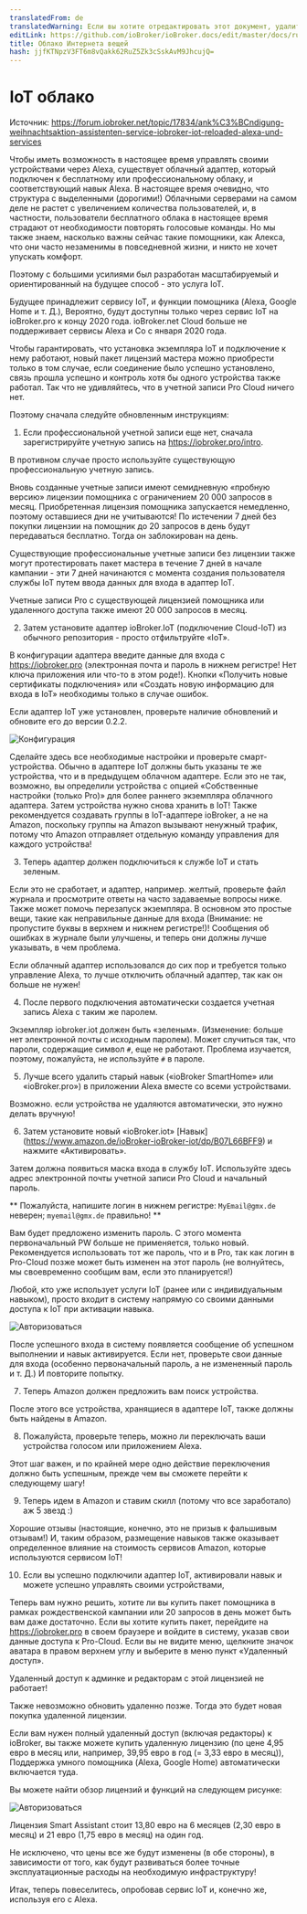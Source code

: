 ```yaml
---
translatedFrom: de
translatedWarning: Если вы хотите отредактировать этот документ, удалите поле «translationFrom», в противном случае этот документ будет снова автоматически переведен
editLink: https://github.com/ioBroker/ioBroker.docs/edit/master/docs/ru/cloud/iot.md
title: Облако Интернета вещей
hash: jjfKTNpzV3FT6m8vQakk62RuZ5Zk3cSskAvM9JhcujQ=
---
```

# IoT облако
Источник: https://forum.iobroker.net/topic/17834/ank%C3%BCndigung-weihnachtsaktion-assistenten-service-iobroker-iot-reloaded-alexa-und-services

Чтобы иметь возможность в настоящее время управлять своими устройствами через Alexa, существует облачный адаптер, который подключен к бесплатному или профессиональному облаку, и соответствующий навык Alexa.
В настоящее время очевидно, что структура с выделенными (дорогими!) Облачными серверами на самом деле не растет с увеличением количества пользователей, и, в частности, пользователи бесплатного облака в настоящее время страдают от необходимости повторять голосовые команды. Но мы также знаем, насколько важны сейчас такие помощники, как Алекса, что они часто незаменимы в повседневной жизни, и никто не хочет упускать комфорт.

Поэтому с большими усилиями был разработан масштабируемый и ориентированный на будущее способ - это услуга IoT.

Будущее принадлежит сервису IoT, и функции помощника (Alexa, Google Home и т. Д.), Вероятно, будут доступны только через сервис IoT на ioBroker.pro к концу 2020 года.
ioBroker.net Cloud больше не поддерживает сервисы Alexa и Co с января 2020 года.

Чтобы гарантировать, что установка экземпляра IoT и подключение к нему работают, новый пакет лицензий мастера можно приобрести только в том случае, если соединение было успешно установлено, связь прошла успешно и контроль хотя бы одного устройства также работал.
Так что не удивляйтесь, что в учетной записи Pro Cloud ничего нет.

Поэтому сначала следуйте обновленным инструкциям:

1. Если профессиональной учетной записи еще нет, сначала зарегистрируйте учетную запись на https://iobroker.pro/intro.

В противном случае просто используйте существующую профессиональную учетную запись.

Вновь созданные учетные записи имеют семидневную «пробную версию» лицензии помощника с ограничением 20 000 запросов в месяц.
Приобретенная лицензия помощника запускается немедленно, поэтому оставшиеся дни не учитываются! По истечении 7 дней без покупки лицензии на помощник до 20 запросов в день будут передаваться бесплатно.
Тогда он заблокирован на день.

Существующие профессиональные учетные записи без лицензии также могут протестировать пакет мастера в течение 7 дней в начале кампании - эти 7 дней начинаются с момента создания пользователя службы IoT путем ввода данных для входа в адаптер IoT.

Учетные записи Pro с существующей лицензией помощника или удаленного доступа также имеют 20 000 запросов в месяц.

2. Затем установите адаптер ioBroker.IoT (подключение Cloud-IoT) из обычного репозитория - просто отфильтруйте «IoT».

В конфигурации адаптера введите данные для входа с https://iobroker.pro (электронная почта и пароль в нижнем регистре! Нет ключа приложения или что-то в этом роде!).
Кнопки «Получить новые сертификаты подключения» или «Создать новую информацию для входа в IoT» необходимы только в случае ошибок.

Если адаптер IoT уже установлен, проверьте наличие обновлений и обновите его до версии 0.2.2.

![Конфигурация](../../de/cloud/media/iot_settings.png)

Сделайте здесь все необходимые настройки и проверьте смарт-устройства.
Обычно в адаптере IoT должны быть указаны те же устройства, что и в предыдущем облачном адаптере.
Если это не так, возможно, вы определили устройства с опцией «Собственные настройки (только Pro)» для более раннего экземпляра облачного адаптера.
Затем устройства нужно снова хранить в IoT! Также рекомендуется создавать группы в IoT-адаптере ioBroker, а не на Amazon, поскольку группы на Amazon вызывают ненужный трафик, потому что Amazon отправляет отдельную команду управления для каждого устройства!

3. Теперь адаптер должен подключиться к службе IoT и стать зеленым.

Если это не сработает, и адаптер, например. желтый, проверьте файл журнала и просмотрите ответы на часто задаваемые вопросы ниже.
Также может помочь перезапуск экземпляра.
В основном это простые вещи, такие как неправильные данные для входа (Внимание: не пропустите буквы в верхнем и нижнем регистре!)! Сообщения об ошибках в журнале были улучшены, и теперь они должны лучше указывать, в чем проблема.

Если облачный адаптер использовался до сих пор и требуется только управление Alexa, то лучше отключить облачный адаптер, так как он больше не нужен!

4. После первого подключения автоматически создается учетная запись Alexa с таким же паролем.

Экземпляр iobroker.iot должен быть «зеленым».
(Изменение: больше нет электронной почты с исходным паролем).
Может случиться так, что пароли, содержащие символ `#`, еще не работают.
Проблема изучается, поэтому, пожалуйста, не используйте `#` в пароле.

5. Лучше всего удалить старый навык («ioBroker SmartHome» или «ioBroker.pro») в приложении Alexa вместе со всеми устройствами.

Возможно. если устройства не удаляются автоматически, это нужно делать вручную!

6. Затем установите новый «ioBroker.iot» [Навык] (https://www.amazon.de/ioBroker-ioBroker-iot/dp/B07L66BFF9) и нажмите «Активировать».

Затем должна появиться маска входа в службу IoT.
Используйте здесь адрес электронной почты учетной записи Pro Cloud и начальный пароль.

** Пожалуйста, напишите логин в нижнем регистре: `MyEmail@gmx.de` неверен; `myemail@gmx.de` правильно! **

Вам будет предложено изменить пароль. С этого момента первоначальный PW больше не применяется, только новый.
Рекомендуется использовать тот же пароль, что и в Pro, так как логин в Pro-Cloud позже может быть изменен на этот пароль (не волнуйтесь, мы своевременно сообщим вам, если это планируется!)

Любой, кто уже использует услуги IoT (ранее или с индивидуальным навыком), просто входит в систему напрямую со своими данными доступа к IoT при активации навыка.

![Авторизоваться](../../de/cloud/media/iot_login.png)

После успешного входа в систему появляется сообщение об успешном выполнении и навык активируется.
Если нет, проверьте свои данные для входа (особенно первоначальный пароль, а не измененный пароль и т. Д.) И повторите попытку.

7. Теперь Amazon должен предложить вам поиск устройства.

После этого все устройства, хранящиеся в адаптере IoT, также должны быть найдены в Amazon.

8. Пожалуйста, проверьте теперь, можно ли переключать ваши устройства голосом или приложением Alexa.

Этот шаг важен, и по крайней мере одно действие переключения должно быть успешным, прежде чем вы сможете перейти к следующему шагу!

9. Теперь идем в Amazon и ставим скилл (потому что все заработало) аж 5 звезд :)

Хорошие отзывы (настоящие, конечно, это не призыв к фальшивым отзывам!) И, таким образом, размещение навыков также оказывает определенное влияние на стоимость сервисов Amazon, которые используются сервисом IoT!

10. Если вы успешно подключили адаптер IoT, активировали навык и можете успешно управлять своими устройствами,

Теперь вам нужно решить, хотите ли вы купить пакет помощника в рамках рождественской кампании или 20 запросов в день может быть вам даже достаточно.
Если вы хотите купить пакет, перейдите на https://iobroker.pro в своем браузере и войдите в систему, указав свои данные доступа к Pro-Cloud.
Если вы не видите меню, щелкните значок аватара в правом верхнем углу и выберите в меню пункт «Удаленный доступ».

Удаленный доступ к админке и редакторам с этой лицензией не работает!

Также невозможно обновить удаленно позже. Тогда это будет новая покупка удаленной лицензии.

Если вам нужен полный удаленный доступ (включая редакторы) к ioBroker, вы также можете купить удаленную лицензию (по цене 4,95 евро в месяц или, например, 39,95 евро в год (= 3,33 евро в месяц)), Поддержка умного помощника (Alexa, Google Home) автоматически включается туда.

Вы можете найти обзор лицензий и функций на следующем рисунке:

![Авторизоваться](../../de/cloud/media/iot_compare.png)

Лицензия Smart Assistant стоит 13,80 евро на 6 месяцев (2,30 евро в месяц) и 21 евро (1,75 евро в месяц) на один год.

Не исключено, что цены все же будут изменены (в обе стороны), в зависимости от того, как будут развиваться более точные эксплуатационные расходы на необходимую инфраструктуру!

Итак, теперь повеселитесь, опробовав сервис IoT и, конечно же, используя его с Alexa.
